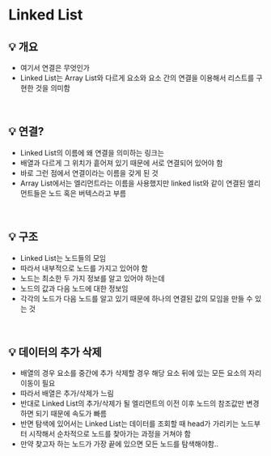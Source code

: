 # Linked List
    
<aside>
  <h2>💡 개요</h2>
    
</aside>
    
- 여기서 연결은 무엇인가
- Linked List는 Array List와 다르게 요소와 요소 간의 연결을 이용해서 리스트를 구현한 것을 의미함

<br>
<aside>
<h2>💡 연결?</h2>

</aside>

- Linked List의 이름에 왜 연결을 의미하는 링크는
- 배열과 다르게 그 위치가 흩어져 있기 때문에 서로 연결되어 있어야 함
- 바로 그런 점에서 연결이라는 이름을 갖게 된 것
- Array List에서는 엘리먼트라는 이름을 사용했지만 linked list와 같이 연결된 엘리먼트들은 노드 혹은 버텍스라고 부름

<br>
<aside>
<h2>💡 구조</h2>

</aside>

- Linked List는 노드들의 모임
- 따라서 내부적으로 노드를 가지고 있어야 함
- 노드는 최소한 두 가지 정보를 알고 있어야 하는데
- 노드의 값과 다음 노드에 대한 정보임
- 각각의 노드가 다음 노드를 알고 있기 때문에 하나의 연결된 값의 모임을 만들 수 있는 것
<br>
<aside>
<h2>💡 데이터의 추가 삭제</h2>

</aside>

- 배열의 경우 요소를 중간에 추가 삭제할 경우 해당 요소 뒤에 있는 모든 요소의 자리 이동이 필요
- 따라서 배열은 추가/삭제가 느림
- 반대로 Linked List의 추가/삭제가 될 엘리먼트의 이전 이후 노드의 참조값만 변경하면 되기 때문에 속도가 빠름
- 반면 탐색에 있어서는 Linked List는 데이터를 조회할 때 head가 가리키는 노드부터 시작해서 순차적으로 노드를 찾아가는 과정을 거쳐야 함
- 만약 찾고자 하는 노드가 가장 끝에 있으면 모든 노드를 탐색해야함..
